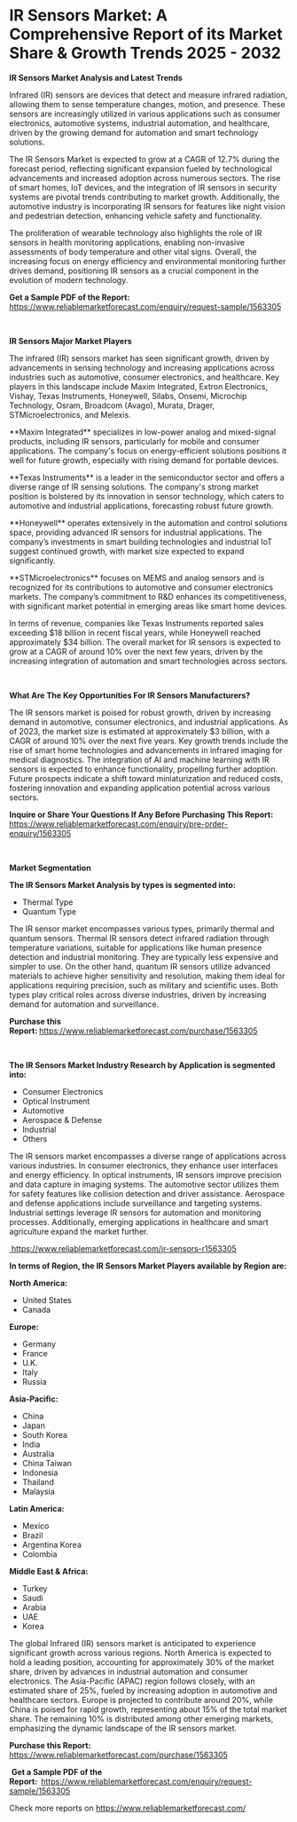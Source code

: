 <p><h1>IR Sensors Market: A Comprehensive Report of its Market Share & Growth Trends 2025 - 2032</h1></p><p><strong>IR Sensors Market Analysis and Latest Trends</strong></p>
<p><p>Infrared (IR) sensors are devices that detect and measure infrared radiation, allowing them to sense temperature changes, motion, and presence. These sensors are increasingly utilized in various applications such as consumer electronics, automotive systems, industrial automation, and healthcare, driven by the growing demand for automation and smart technology solutions.</p><p>The IR Sensors Market is expected to grow at a CAGR of 12.7% during the forecast period, reflecting significant expansion fueled by technological advancements and increased adoption across numerous sectors. The rise of smart homes, IoT devices, and the integration of IR sensors in security systems are pivotal trends contributing to market growth. Additionally, the automotive industry is incorporating IR sensors for features like night vision and pedestrian detection, enhancing vehicle safety and functionality.</p><p>The proliferation of wearable technology also highlights the role of IR sensors in health monitoring applications, enabling non-invasive assessments of body temperature and other vital signs. Overall, the increasing focus on energy efficiency and environmental monitoring further drives demand, positioning IR sensors as a crucial component in the evolution of modern technology.</p></p>
<p><strong>Get a Sample PDF of the Report:&nbsp;</strong> <a href="https://www.reliablemarketforecast.com/enquiry/request-sample/1563305?utm_campaign=2386&utm_medium=2&utm_source=Github&utm_content=ia&utm_term=11022025&utm_id=ir-sensors">https://www.reliablemarketforecast.com/enquiry/request-sample/1563305</a></p>
<p>&nbsp;</p>
<p><strong>IR Sensors Major Market Players</strong></p>
<p><p>The infrared (IR) sensors market has seen significant growth, driven by advancements in sensing technology and increasing applications across industries such as automotive, consumer electronics, and healthcare. Key players in this landscape include Maxim Integrated, Extron Electronics, Vishay, Texas Instruments, Honeywell, Silabs, Onsemi, Microchip Technology, Osram, Broadcom (Avago), Murata, Drager, STMicroelectronics, and Melexis.</p><p>**Maxim Integrated** specializes in low-power analog and mixed-signal products, including IR sensors, particularly for mobile and consumer applications. The company's focus on energy-efficient solutions positions it well for future growth, especially with rising demand for portable devices.</p><p>**Texas Instruments** is a leader in the semiconductor sector and offers a diverse range of IR sensing solutions. The company's strong market position is bolstered by its innovation in sensor technology, which caters to automotive and industrial applications, forecasting robust future growth.</p><p>**Honeywell** operates extensively in the automation and control solutions space, providing advanced IR sensors for industrial applications. The company’s investments in smart building technologies and industrial IoT suggest continued growth, with market size expected to expand significantly.</p><p>**STMicroelectronics** focuses on MEMS and analog sensors and is recognized for its contributions to automotive and consumer electronics markets. The company’s commitment to R&D enhances its competitiveness, with significant market potential in emerging areas like smart home devices.</p><p>In terms of revenue, companies like Texas Instruments reported sales exceeding $18 billion in recent fiscal years, while Honeywell reached approximately $34 billion. The overall market for IR sensors is expected to grow at a CAGR of around 10% over the next few years, driven by the increasing integration of automation and smart technologies across sectors.</p></p>
<p>&nbsp;</p>
<p><strong>What Are The Key Opportunities For IR Sensors Manufacturers?</strong></p>
<p><p>The IR sensors market is poised for robust growth, driven by increasing demand in automotive, consumer electronics, and industrial applications. As of 2023, the market size is estimated at approximately $3 billion, with a CAGR of around 10% over the next five years. Key growth trends include the rise of smart home technologies and advancements in infrared imaging for medical diagnostics. The integration of AI and machine learning with IR sensors is expected to enhance functionality, propelling further adoption. Future prospects indicate a shift toward miniaturization and reduced costs, fostering innovation and expanding application potential across various sectors.</p></p>
<p><strong>Inquire or Share Your Questions If Any Before Purchasing This Report:</strong> <a href="https://www.reliablemarketforecast.com/enquiry/pre-order-enquiry/1563305?utm_campaign=2386&utm_medium=2&utm_source=Github&utm_content=ia&utm_term=11022025&utm_id=ir-sensors">https://www.reliablemarketforecast.com/enquiry/pre-order-enquiry/1563305</a></p>
<p>&nbsp;</p>
<p><strong>Market Segmentation</strong></p>
<p><strong>The IR Sensors Market Analysis by types is segmented into:</strong></p>
<p><ul><li>Thermal Type</li><li>Quantum Type</li></ul></p>
<p><p>The IR sensor market encompasses various types, primarily thermal and quantum sensors. Thermal IR sensors detect infrared radiation through temperature variations, suitable for applications like human presence detection and industrial monitoring. They are typically less expensive and simpler to use. On the other hand, quantum IR sensors utilize advanced materials to achieve higher sensitivity and resolution, making them ideal for applications requiring precision, such as military and scientific uses. Both types play critical roles across diverse industries, driven by increasing demand for automation and surveillance.</p></p>
<p><strong>Purchase this Report:&nbsp;</strong><a href="https://www.reliablemarketforecast.com/purchase/1563305?utm_campaign=2386&utm_medium=2&utm_source=Github&utm_content=ia&utm_term=11022025&utm_id=ir-sensors">https://www.reliablemarketforecast.com/purchase/1563305</a></p>
<p>&nbsp;</p>
<p><strong>The IR Sensors Market Industry Research by Application is segmented into:</strong></p>
<p><ul><li>Consumer Electronics</li><li>Optical Instrument</li><li>Automotive</li><li>Aerospace & Defense</li><li>Industrial</li><li>Others</li></ul></p>
<p><p>The IR sensors market encompasses a diverse range of applications across various industries. In consumer electronics, they enhance user interfaces and energy efficiency. In optical instruments, IR sensors improve precision and data capture in imaging systems. The automotive sector utilizes them for safety features like collision detection and driver assistance. Aerospace and defense applications include surveillance and targeting systems. Industrial settings leverage IR sensors for automation and monitoring processes. Additionally, emerging applications in healthcare and smart agriculture expand the market further.</p></p>
<p><a href="https://www.reliablemarketforecast.com/ir-sensors-r1563305?utm_campaign=2386&utm_medium=2&utm_source=Github&utm_content=ia&utm_term=11022025&utm_id=ir-sensors">&nbsp;https://www.reliablemarketforecast.com/ir-sensors-r1563305</a></p>
<p><strong>In terms of Region, the IR Sensors Market Players available by Region are:</strong></p>
<p>
    <p> <strong> North America: </strong>
        <ul>
            <li>United States</li>
            <li>Canada</li>
        </ul>
        </p> 
    <p> <strong> Europe: </strong>
        <ul>
            <li>Germany</li>
            <li>France</li>
            <li>U.K.</li>
            <li>Italy</li>
            <li>Russia</li>
        </ul>
        </p> 
    <p> <strong> Asia-Pacific: </strong>
        <ul>
            <li>China</li>
            <li>Japan</li>
            <li>South Korea</li>
            <li>India</li>
            <li>Australia</li>
            <li>China Taiwan</li>
            <li>Indonesia</li>
            <li>Thailand</li>
            <li>Malaysia</li>
        </ul>
        </p> 
    <p> <strong> Latin America: </strong>
        <ul>
            <li>Mexico</li>
            <li>Brazil</li>
            <li>Argentina Korea</li>
            <li>Colombia</li>
        </ul>
        </p> 
    <p> <strong> Middle East & Africa: </strong>
        <ul>
            <li>Turkey</li>
            <li>Saudi</li>
            <li>Arabia</li>
            <li>UAE</li>
            <li>Korea</li>
        </ul>
    </p>
    </p>
<p><p>The global Infrared (IR) sensors market is anticipated to experience significant growth across various regions. North America is expected to hold a leading position, accounting for approximately 30% of the market share, driven by advances in industrial automation and consumer electronics. The Asia-Pacific (APAC) region follows closely, with an estimated share of 25%, fueled by increasing adoption in automotive and healthcare sectors. Europe is projected to contribute around 20%, while China is poised for rapid growth, representing about 15% of the total market share. The remaining 10% is distributed among other emerging markets, emphasizing the dynamic landscape of the IR sensors market.</p></p>
<p><strong>Purchase this Report: </strong><a href="https://www.reliablemarketforecast.com/purchase/1563305?utm_campaign=2386&utm_medium=2&utm_source=Github&utm_content=ia&utm_term=11022025&utm_id=ir-sensors">https://www.reliablemarketforecast.com/purchase/1563305</a></p>
<p>&nbsp;<strong>Get a Sample PDF of the Report:&nbsp;&nbsp;</strong><a href="https://www.reliablemarketforecast.com/enquiry/request-sample/1563305?utm_campaign=2386&utm_medium=2&utm_source=Github&utm_content=ia&utm_term=11022025&utm_id=ir-sensors">https://www.reliablemarketforecast.com/enquiry/request-sample/1563305</a></p>
<p><strong></strong></p>
<p>Check more reports on <a href="https://www.reliablemarketforecast.com/?utm_campaign=2386&utm_medium=2&utm_source=Github&utm_content=ia&utm_term=11022025&utm_id=ir-sensors">https://www.reliablemarketforecast.com/</a></p>